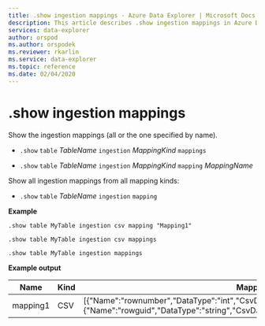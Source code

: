 ```yaml
---
title: .show ingestion mappings - Azure Data Explorer | Microsoft Docs
description: This article describes .show ingestion mappings in Azure Data Explorer.
services: data-explorer
author: orspod
ms.author: orspodek
ms.reviewer: rkarlin
ms.service: data-explorer
ms.topic: reference
ms.date: 02/04/2020
---
```

# .show ingestion mappings

Show the ingestion mappings (all or the one specified by name).

* `.show` `table` *TableName* `ingestion` *MappingKind*  `mappings`

* `.show` `table` *TableName* `ingestion` *MappingKind*  `mapping` *MappingName* 

Show all ingestion mappings from all mapping kinds:

* `.show` `table` *TableName* `ingestion`  `mapping`
 
**Example** 
 
```
.show table MyTable ingestion csv mapping "Mapping1" 

.show table MyTable ingestion csv mappings 

.show table MyTable ingestion mappings 
```

**Example output**

| Name     | Kind | Mapping     |
|----------|------|-------------|
| mapping1 | CSV  | [{"Name":"rownumber","DataType":"int","CsvDataType":null,"Ordinal":0,"ConstValue":null},{"Name":"rowguid","DataType":"string","CsvDataType":null,"Ordinal":1,"ConstValue":null}] |